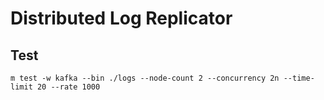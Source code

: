 # Distributed Log Replicator


## Test

```
m test -w kafka --bin ./logs --node-count 2 --concurrency 2n --time-limit 20 --rate 1000
```
